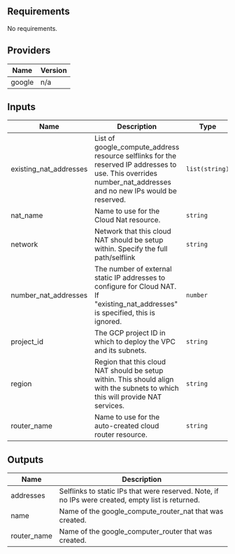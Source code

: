 ## Requirements

No requirements.

## Providers

| Name | Version |
|------|---------|
| google | n/a |

## Inputs

| Name | Description | Type | Default | Required |
|------|-------------|------|---------|:--------:|
| existing\_nat\_addresses | List of google\_compute\_address resource selflinks for the reserved IP addresses to use.  This overrides number\_nat\_addresses and no new IPs would be reserved. | `list(string)` | `[]` | no |
| nat\_name | Name to use for the Cloud Nat resource. | `string` | n/a | yes |
| network | Network that this cloud NAT should be setup within. Specify the full path/selflink | `string` | n/a | yes |
| number\_nat\_addresses | The number of external static IP addresses to configure for Cloud NAT.  If "existing\_nat\_addresses" is specified, this is ignored. | `number` | `1` | no |
| project\_id | The GCP project ID in which to deploy the VPC and its subnets. | `string` | n/a | yes |
| region | Region that this cloud NAT should be setup within.  This should align with the subnets to which this will provide NAT services. | `string` | n/a | yes |
| router\_name | Name to use for the auto-created cloud router resource. | `string` | `""` | no |

## Outputs

| Name | Description |
|------|-------------|
| addresses | Selflinks to static IPs that were reserved.  Note, if no IPs were created, empty list is returned. |
| name | Name of the google\_compute\_router\_nat that was created. |
| router\_name | Name of the google\_computer\_router that was created. |

